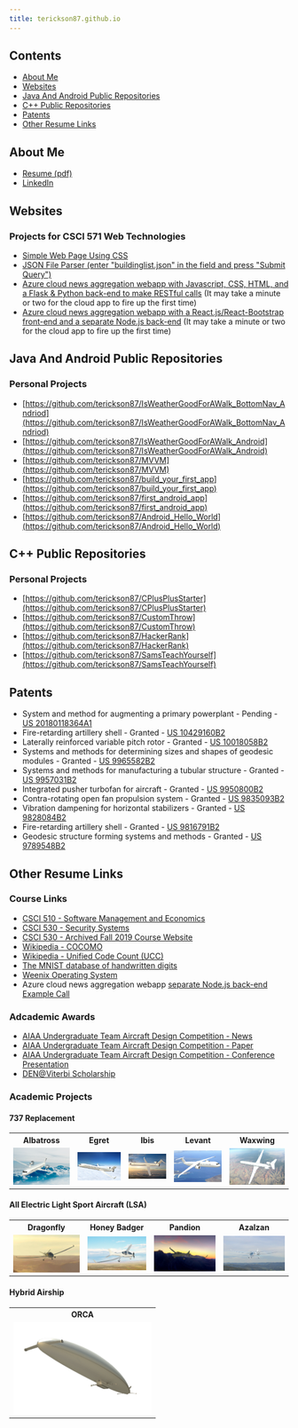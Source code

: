 ```yaml
---
title: terickson87.github.io
---
```


## Contents
* [About Me](#about-me)
* [Websites](#websites)
* [Java And Android Public Repositories](#java-and-android-public-repositories)
* [C++ Public Repositories](#c-public-repositories)
* [Patents](#patents)
* [Other Resume Links](#other-resume-links)

## About Me
* <a href="Resume - Todd Erickson - Public.pdf" target="_blank">Resume (pdf)</a>
* [LinkedIn](https://www.linkedin.com/in/todd-w-erickson/)

## Websites

### Projects for CSCI 571 Web Technologies
* [Simple Web Page Using CSS](http://twericks.freevar.com/eao9K5lyP2-HW3/5dxohXgWKO-Home.html)
* [JSON File Parser (enter "buildinglist.json" in the field and press "Submit Query")](http://twericks.freevar.com/J9HRhBNZsM-HW4/48wUPzCAsf-HW4.html)
* [Azure cloud news aggregation webapp with Javascript, CSS, HTML, and a Flask & Python back-end to make RESTful calls](https://twericks-az-flask-app.azurewebsites.net/index.html) (It may take a minute or two for the cloud app to fire up the first time)
* [Azure cloud news aggregation webapp with a React.js/React-Bootstrap front-end and a separate Node.js back-end](https://twericksazreactnewsapp.z22.web.core.windows.net/) (It may take a minute or two for the cloud app to fire up the first time)

## Java And Android Public Repositories

### Personal Projects
* [https://github.com/terickson87/IsWeatherGoodForAWalk_BottomNav_Andriod](https://github.com/terickson87/IsWeatherGoodForAWalk_BottomNav_Andriod)
* [https://github.com/terickson87/IsWeatherGoodForAWalk_Android](https://github.com/terickson87/IsWeatherGoodForAWalk_Android)
* [https://github.com/terickson87/MVVM](https://github.com/terickson87/MVVM)
* [https://github.com/terickson87/build_your_first_app](https://github.com/terickson87/build_your_first_app)
* [https://github.com/terickson87/first_android_app](https://github.com/terickson87/first_android_app)
* [https://github.com/terickson87/Android_Hello_World](https://github.com/terickson87/Android_Hello_World)

## C++ Public Repositories

### Personal Projects
* [https://github.com/terickson87/CPlusPlusStarter](https://github.com/terickson87/CPlusPlusStarter)
* [https://github.com/terickson87/CustomThrow](https://github.com/terickson87/CustomThrow)
* [https://github.com/terickson87/HackerRank](https://github.com/terickson87/HackerRank)
* [https://github.com/terickson87/SamsTeachYourself](https://github.com/terickson87/SamsTeachYourself)

## Patents
* System and method for augmenting a primary powerplant - Pending - [US 20180118364A1](https://patents.google.com/patent/US20180118364A1/en)
* Fire-retarding artillery shell - Granted - [US 10429160B2](https://patents.google.com/patent/US10429160B2/en)
* Laterally reinforced variable pitch rotor - Granted - [US 10018058B2](https://patents.google.com/patent/US10018058B2/en)
* Systems and methods for determining sizes and shapes of geodesic modules - Granted - [US 9965582B2](https://patents.google.com/patent/US9965582B2/en)
* Systems and methods for manufacturing a tubular structure - Granted - [US 9957031B2](https://patents.google.com/patent/US9957031B2/en)
* Integrated pusher turbofan for aircraft - Granted - [US 9950800B2](https://patents.google.com/patent/US9950800B2/en)
* Contra-rotating open fan propulsion system - Granted - [US 9835093B2](https://patents.google.com/patent/US9835093B2/en)
* Vibration dampening for horizontal stabilizers - Granted - [US 9828084B2](https://patents.google.com/patent/US9828084B2/en)
* Fire-retarding artillery shell - Granted - [US 9816791B2](https://patents.google.com/patent/US9816791B2)
* Geodesic structure forming systems and methods - Granted - [US 9789548B2](https://patents.google.com/patent/US9789548B2)

## Other Resume Links

### Course Links
* [CSCI 510 - Software Management and Economics](https://classes.usc.edu/term-20203/course/csci-510/)
* [CSCI 530 - Security Systems](https://classes.usc.edu/term-20203/course/csci-530/)
* [CSCI 530 - Archived Fall 2019 Course Website](https://web.archive.org/web/20200702170703/http:/csclass.info/USC/CSCI530/F19/)
* [Wikipedia - COCOMO](https://en.wikipedia.org/wiki/COCOMO)
* [Wikipedia - Unified Code Count (UCC)](https://en.wikipedia.org/wiki/Unified_Code_Count_(UCC))
* [The MNIST database of handwritten digits](http://yann.lecun.com/exdb/mnist/)
* [Weenix Operating System](https://github.com/brown-cs1690/handout/wiki)
* Azure cloud news aggregation webapp [separate Node.js back-end Example Call](https://twericks-az-nodejs-newsapp.azurewebsites.net/gaurdian/home)

### Adcademic Awards
* [AIAA Undergraduate Team Aircraft Design Competition - News](https://viterbi.usc.edu/news/news/2010/viterbi-student-team.htm)
* [AIAA Undergraduate Team Aircraft Design Competition - Paper](https://issuu.com/sina_golshany/docs/aiaa_team_aircraft_design_paper_for)
* [AIAA Undergraduate Team Aircraft Design Competition - Conference Presentation](https://issuu.com/sina_golshany/docs/egret_presentationpdf)
* [DEN@Viterbi Scholarship](https://viterbigradadmission.usc.edu/denviterbi-scholarship/)

### Academic Projects

#### 737 Replacement
<table>
  <th style="text-align:center">Albatross</th>
  <th style="text-align:center">Egret</th>
  <th style="text-align:center">Ibis</th>
  <th style="text-align:center">Levant</th>
  <th style="text-align:center">Waxwing</th>
  <tr>
    <td><a href="https://issuu.com/sina_golshany/docs/albatross_complete_proposal"><img width="250" src="projects/Albatross.png"></a></td>
    <td><a href="https://issuu.com/sina_golshany/docs/egret_complete_proposal"><img width="250" src="projects/Egret.png"></a></td>
    <td><a href=""><img width="250" src="projects/Ibis.png"></a></td>
    <td><a href="https://issuu.com/sina_golshany/docs/levant_complete_proposal"><img width="250" src="projects/Levant.png"></a></td>
    <td><a href="https://issuu.com/sina_golshany/docs/waxwing_complete_proposal"><img width="250" src="projects/Waxwing.png"></a></td>
  </tr>
</table>

#### All Electric Light Sport Aircraft (LSA)
<table>
  <th style="text-align:center">Dragonfly</th>
  <th style="text-align:center">Honey Badger</th>
  <th style="text-align:center">Pandion</th>
  <th style="text-align:center">Azalzan</th>
  <tr>
    <td><a href="https://issuu.com/sina_golshany/docs/dragonfly_with_foldouts__reduced_si"><img width="250" src="projects/Dragonfly.png"></a></td>
    <td><a href="https://issuu.com/sina_golshany/docs/honey_badger_with_foldouts__reduced"><img width="250" src="projects/Honey Badger.png"></a></td>
    <td><a href="https://issuu.com/sina_golshany/docs/pandion_with_foldouts"><img width="250" src="projects/Pandion.png"></a></td>
    <td><a href="https://issuu.com/sina_golshany/docs/azalzan_with_foldouts"><img width="250" src="projects/Azalzan.png"></a></td>
  </tr>
</table>

#### Hybrid Airship
<table>
  <th style="text-align:center">ORCA</th>
  <tr>
    <td><a href="projects/ORCA FINAL.pdf"><img width="250" src="projects/ORCA.png"></a></td>
  </tr>
</table>

